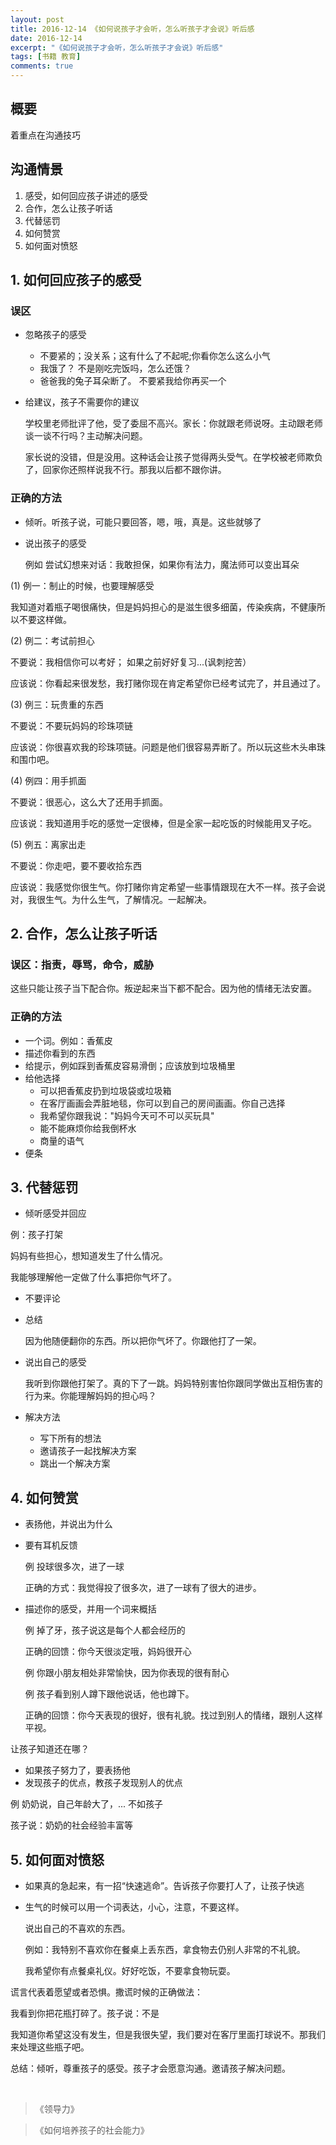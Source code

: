 ```yaml
---
layout: post
title: 2016-12-14 《如何说孩子才会听，怎么听孩子才会说》听后感
date: 2016-12-14
excerpt: "《如何说孩子才会听，怎么听孩子才会说》听后感"
tags: [书籍 教育]
comments: true
---
```


## 概要

着重点在沟通技巧

## 沟通情景

1. 感受，如何回应孩子讲述的感受
2. 合作，怎么让孩子听话
3. 代替惩罚
4. 如何赞赏
5. 如何面对愤怒

## 1. 如何回应孩子的感受

### 误区

- 忽略孩子的感受
    - 不要紧的；没关系；这有什么了不起呢;你看你怎么这么小气
    - 我饿了？ 不是刚吃完饭吗，怎么还饿？
    - 爸爸我的兔子耳朵断了。  不要紧我给你再买一个
- 给建议，孩子不需要你的建议

    学校里老师批评了他，受了委屈不高兴。家长：你就跟老师说呀。主动跟老师谈一谈不行吗？主动解决问题。
    
    家长说的没错，但是没用。这种话会让孩子觉得两头受气。在学校被老师欺负了，回家你还照样说我不行。那我以后都不跟你讲。
    

### 正确的方法

- 倾听。听孩子说，可能只要回答，嗯，哦，真是。这些就够了
- 说出孩子的感受
    
    例如 尝试幻想来对话：我敢担保，如果你有法力，魔法师可以变出耳朵

(1) 例一：制止的时候，也要理解感受

我知道对着瓶子喝很痛快，但是妈妈担心的是滋生很多细菌，传染疾病，不健康所以不要这样做。

(2) 例二：考试前担心

不要说：我相信你可以考好； 如果之前好好复习...(讽刺挖苦）

应该说：你看起来很发愁，我打赌你现在肯定希望你已经考试完了，并且通过了。

(3) 例三：玩贵重的东西

不要说：不要玩妈妈的珍珠项链

应该说：你很喜欢我的珍珠项链。问题是他们很容易弄断了。所以玩这些木头串珠和围巾吧。

(4) 例四：用手抓面

不要说：很恶心，这么大了还用手抓面。

应该说：我知道用手吃的感觉一定很棒，但是全家一起吃饭的时候能用叉子吃。

(5) 例五：离家出走

不要说：你走吧，要不要收拾东西

应该说：我感觉你很生气。你打赌你肯定希望一些事情跟现在大不一样。孩子会说对，我很生气。为什么生气，了解情况。一起解决。


## 2. 合作，怎么让孩子听话

### 误区：指责，辱骂，命令，威胁

这些只能让孩子当下配合你。叛逆起来当下都不配合。因为他的情绪无法安置。

### 正确的方法

- 一个词。例如：香蕉皮
- 描述你看到的东西
- 给提示，例如踩到香蕉皮容易滑倒；应该放到垃圾桶里
- 给他选择
    - 可以把香蕉皮扔到垃圾袋或垃圾箱
    - 在客厅画画会弄脏地毯，你可以到自己的房间画画。你自己选择
    - 我希望你跟我说："妈妈今天可不可以买玩具"
    - 能不能麻烦你给我倒杯水
    - 商量的语气
- 便条

## 3. 代替惩罚

- 倾听感受并回应

例：孩子打架

妈妈有些担心，想知道发生了什么情况。

我能够理解他一定做了什么事把你气坏了。

- 不要评论
- 总结

    因为他随便翻你的东西。所以把你气坏了。你跟他打了一架。
  
- 说出自己的感受

    我听到你跟他打架了。真的下了一跳。妈妈特别害怕你跟同学做出互相伤害的行为来。你能理解妈妈的担心吗？

- 解决方法
    - 写下所有的想法
    - 邀请孩子一起找解决方案
    - 跳出一个解决方案 


## 4. 如何赞赏

- 表扬他，并说出为什么
- 要有耳机反馈
    
    例 投球很多次，进了一球
    
    正确的方式：我觉得投了很多次，进了一球有了很大的进步。

- 描述你的感受，并用一个词来概括
    
    例 掉了牙，孩子说这是每个人都会经历的
    
    正确的回馈：你今天很淡定哦，妈妈很开心
    
    例 你跟小朋友相处非常愉快，因为你表现的很有耐心
    
    例 孩子看到别人蹲下跟他说话，他也蹲下。
    
    正确的回馈：你今天表现的很好，很有礼貌。找过到别人的情绪，跟别人这样平视。

让孩子知道还在哪？

- 如果孩子努力了，要表扬他
- 发现孩子的优点，教孩子发现别人的优点

例 奶奶说，自己年龄大了，... 不如孩子

孩子说：奶奶的社会经验丰富等

## 5. 如何面对愤怒

- 如果真的急起来，有一招“快速逃命”。告诉孩子你要打人了，让孩子快逃
- 生气的时候可以用一个词表达，小心，注意，不要这样。
  
    说出自己的不喜欢的东西。
    
    例如：我特别不喜欢你在餐桌上丢东西，拿食物去仍别人非常的不礼貌。
    
    我希望你有点餐桌礼仪。好好吃饭，不要拿食物玩耍。

谎言代表着愿望或者恐惧。撒谎时候的正确做法：

我看到你把花瓶打碎了。孩子说：不是

我知道你希望这没有发生，但是我很失望，我们要对在客厅里面打球说不。那我们来处理这些瓶子吧。

总结：倾听，尊重孩子的感受。孩子才会愿意沟通。邀请孩子解决问题。

<br>

> 《领导力》

> 《如何培养孩子的社会能力》


